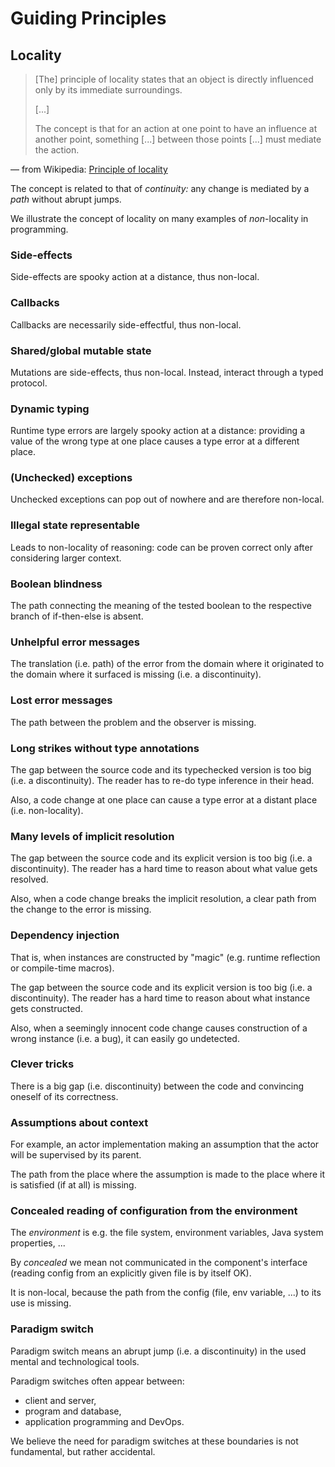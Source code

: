 # Guiding Principles

## Locality

> [The] principle of locality states that an object is directly influenced only by its immediate surroundings.
>
> [...]
>
> The concept is that for an action at one point to have an influence at another point, something [...] between those points [...] must mediate the action.

— from Wikipedia: [Principle of locality](https://en.wikipedia.org/wiki/Principle_of_locality)

The concept is related to that of _continuity:_ any change is mediated by a _path_ without abrupt jumps.

We illustrate the concept of locality on many examples of _non_-locality in programming.

### Side-effects

Side-effects are spooky action at a distance, thus non-local.

### Callbacks

Callbacks are necessarily side-effectful, thus non-local.

### Shared/global mutable state

Mutations are side-effects, thus non-local. Instead, interact through a typed protocol.

### Dynamic typing

Runtime type errors are largely spooky action at a distance:
providing a value of the wrong type at one place causes a type error at a different place.

### (Unchecked) exceptions

Unchecked exceptions can pop out of nowhere and are therefore non-local.

### Illegal state representable

Leads to non-locality of reasoning: code can be proven correct only after considering larger context.

### Boolean blindness

The path connecting the meaning of the tested boolean to the respective branch of if-then-else is absent.

### Unhelpful error messages

The translation (i.e. path) of the error from the domain where it originated to the domain where it surfaced is missing (i.e. a discontinuity).

### Lost error messages

The path between the problem and the observer is missing.

### Long strikes without type annotations

The gap between the source code and its typechecked version is too big (i.e. a discontinuity). The reader has to re-do type inference in their head.

Also, a code change at one place can cause a type error at a distant place (i.e. non-locality).

### Many levels of implicit resolution

The gap between the source code and its explicit version is too big (i.e. a discontinuity). The reader has a hard time to reason about what value gets resolved.

Also, when a code change breaks the implicit resolution, a clear path from the change to the error is missing.

### Dependency injection

That is, when instances are constructed by "magic" (e.g. runtime reflection or compile-time macros).

The gap between the source code and its explicit version is too big (i.e. a discontinuity). The reader has a hard time to reason about what instance gets constructed.

Also, when a seemingly innocent code change causes construction of a wrong instance (i.e. a bug), it can easily go undetected.

### Clever tricks

There is a big gap (i.e. discontinuity) between the code and convincing oneself of its correctness.

### Assumptions about context

For example, an actor implementation making an assumption that the actor will be supervised by its parent.

The path from the place where the assumption is made to the place where it is satisfied (if at all) is missing.

### Concealed reading of configuration from the environment

The _environment_ is e.g. the file system, environment variables, Java system properties, ...

By _concealed_ we mean not communicated in the component's interface (reading config from an explicitly given file is by itself OK).

It is non-local, because the path from the config (file, env variable, ...) to its use is missing.

### Paradigm switch

Paradigm switch means an abrupt jump (i.e. a discontinuity) in the used mental and technological tools.

Paradigm switches often appear between:
 - client and server,
 - program and database,
 - application programming and DevOps.

We believe the need for paradigm switches at these boundaries is not fundamental, but rather accidental.